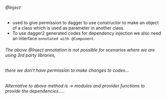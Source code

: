 ###### @Inject ######
* used to give permission to dagger to use constructor to make an object of a class which is used as parameter in another class.
* To use dagger2 generated codes for dependency injection we also need an interface `annotated with @Component`.

###### The above @Inject annotation is not possible for scenarios where we are using 3rd party libraries, 
###### there we don't have permission to make changes to codes... ######

###### Alternative to above method is -> modules and provider functions to provide the dependencies..... ######
